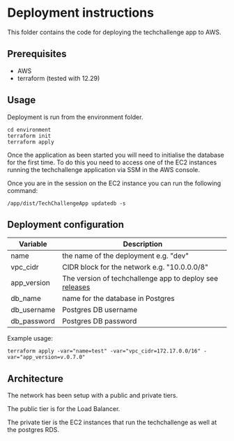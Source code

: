 # Deployment instructions

This folder contains the code for deploying the techchallenge app to AWS.

## Prerequisites

- AWS
- terraform (tested with 12.29)

## Usage

Deployment is run from the environment folder.

```
cd environment
terraform init
terraform apply
```

Once the application as been started you will need to initialise the database for the first time. 
To do this you need to access one of the EC2 instances running the techchallenge application via SSM in the AWS console.

Once you are in the session on the EC2 instance you can run the following command:
```
/app/dist/TechChallengeApp updatedb -s
```

## Deployment configuration

| Variable    | Description |
| ----------- | ----------- |
| name        | the name of the deployment e.g. "dev" |
| vpc_cidr    | CIDR block for the network e.g. "10.0.0.0/8" |
| app_version | The version of techchallenge app to deploy see [releases](https://github.com/servian/TechChallengeApp/releases) |
| db_name     | name for the database in Postgres |
| db_username | Postgres DB username |
| db_password | Postgres DB password |

Example usage:
```
terraform apply -var="name=test" -var="vpc_cidr=172.17.0.0/16" -var="app_version=v.0.7.0"
```

## Architecture

The network has been setup with a public and private tiers.

The public tier is for the Load Balancer.

The private tier is the EC2 instances that run the techchallenge as well at the postgres RDS.


